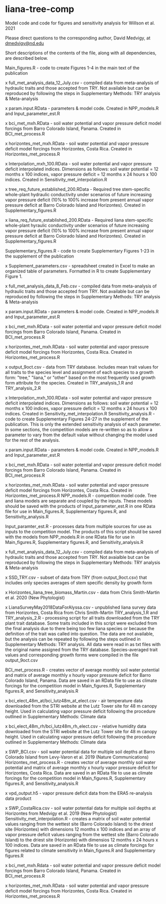 # liana-tree-comp
Model code and code for figures and sensitivity analysis for Willson et al. 2021

Please direct questions to the corresponding author, David Medvigy, at dmedvigy@nd.edu

Short descriptions of the contents of the file, along with all dependencies, are described below.

Main_figures.R - code to create Figures 1-4 in the main text of the publication

x full_met_analysis_data_12_July.csv - compiled data from meta-analysis of hydraulic traits and those accepted from TRY. Not available but can be reproduced by following the steps in Supplementary Methods: TRY analysis & Meta-analysis

x param.input.RData - parameters & model code. Created in NPP_models.R and Input_parameter_est.R

x bci_met_mxh.RData - soil water potential and vapor pressure deficit model forcings from Barro Colorado Island, Panama. Created in BCI_met_process.R

x horizontes_met_mxh.RData - soil water potential and vapor pressure deficit model forcings from Horizontes, Costa Rica. Created in Horizontes_met_process.R

x Interpolation_mxh_100.RData - soil water potential and vapor pressure deficit interpolated indices. Dimensions as follows: soil water potential = 12 months x 100 indices, vapor pressure deficit = 12 months x 24 hours x 100 indices. Created in Sensitivity_met_interpolation.R

x tree_req_future_established_200.RData - Required tree stem-specific whole-plant hydraulic conductivity under scenarios of future increasing vapor pressure deficit (10% to 100% increase from present annual vapor pressure deficit at Barro Colorado Island and Horizontes). Created in Supplementary_figures.R

x liana_req_future_established_200.RData - Required liana stem-specific whole-plant hyraulic conductivity under scenarios of future increasing vapor pressure deficit (10% to 100% increase from present annual vapor pressure deficit at Barro Colorado Island and Horizontes). Created in Supplementary_figures.R

Supplementary_figures.R - code to create Supplementary Figures 1-23 in the supplement of the publication

x Supplement_parameters.csv - spreadsheet created in Excel to make an organized table of parameters. Formatted in R to create Supplementary Figure 1.

x full_met_analysis_data_8_Feb.csv - compiled data from meta-analysis of hydraulic traits and those accepted from TRY. Not available but can be reproduced by following the steps in Supplementary Methods: TRY analysis & Meta-analysis

x param.input.RData - parameters & model code. Created in NPP_models.R and Input_parameter_est.R

x bci_met_mxh.RData - soil water potential and vapor pressure deficit model forcings from Barro Colorado Island, Panama. Created in BCI_met_process.R

x horizontes_met_mxh.RData - soil water potential and vapor pressure deficit model forcings from Horizontes, Costa Rica. Created in Horizontes_met_process.R

x output_9oct.csv - data from TRY database. Includes mean trait values for all traits to the species level and assignment of each species to a growth form: "tree," "liana," or "other" based on the most frequently used growth form attribute for the species. Created in TRY_analysis_1.R and TRY_analysis_2.R

x Interpolation_mxh_100.RData - soil water potential and vapor pressure deficit interpolated indices. Dimensions as follows: soil water potential = 12 months x 100 indices, vapor pressure deficit = 12 months x 24 hours x 100 indices. Created in Sensitivity_met_interpolation.R Sensitivity_analysis.R - code to create Supplementary Figures 24-27 in the supplement of the publication. This is only the extended sensitivity analysis of each parameter. In some sections, the competition models are re-written so as to allow a parameter to vary from the default value without changing the model used for the rest of the analysis.

x param.input.RData - parameters & model code. Created in NPP_models.R and Input_parameter_est.R

x bci_met_mxh.RData - soil water potential and vapor pressure deficit model forcings from Barro Colorado Island, Panama. Created in BCI_met_process.R

x horizontes_met_mxh.RData - soil water potential and vapor pressure deficit model forcings from Horizontes, Costa Rica. Created in Horizontes_met_process.R NPP_models.R - competition model code. Tree and liana models are separate and coupled by the inputs. These models should be saved with the products of Input_parameter_est.R in one RData file for use in Main_figures.R, Supplementary figures.R, and Sensitivity_analysis.R

Input_paramter_est.R - processes data from multiple sources for use as inputs to the competition model. The products of this script should be saved with the models from NPP_models.R in one RData file for use in Main_figures.R, Supplementary figures.R, and Sensitivity_analysis.R

x full_met_analysis_data_12_July.csv - compiled data from meta-analysis of hydraulic traits and those accepted from TRY. Not avaialble but can be reproduced by following the steps in Supplementary Methods: TRY analysis & Meta-analysis

x SSD_TRY.csv - subset of data from TRY (from output_9oct.csv) that includes only species averages of stem specific density by growth form

x Horizontes_liana_tree_biomass_Martin.csv - data from Chris Smith-Martin et al. 2020 (New Phytologist)

x LianaSurveyMay2018DataForAlyssa.csv - unpublished liana survey data from Horizontes, Costa Rica from Chris Smith-Martin TRY_analysis_1.R and TRY_analysis_2.R - processing script for all traits downloaded from the TRY plant trait database. Some traits included in this script were excluded from the final analysis due to there being too few liana species or because the definition of the trait was called into question. The data are not available, but the analysis can be repeated by following the steps outlined in Supplementary Methods: TRY analysis. All data were read in as txt files with the original name assigned from the TRY database. Species-averaged trait values and corresponding growth forms were compiled in the file output_9oct.csv

BCI_met_process.R - creates vector of average monthly soil water potential and matrix of average monthly x hourly vapor pressure deficit for Barro Colorado Island, Panama. Data are saved in an RData file to use as climate forcings for the competition model in Main_figures.R, Supplementary figures.R, and Sensitivity_analysis.R

x bci_elect_48m_at/bci_lutz48m_at_elect.csv - air temperature data downloaded from the STRI website at the Lutz Tower site for 48 m canopy height. Used in calculating vapor pressure deficit following the procedure outlined in Supplementary Methods: Climate data

x bci_elect_48m_rh/bci_lutz48m_rh_elect.csv - relative humidity data downloaded from the STRI website at the Lutz Tower site for 48 m canopy height. Used in calculating vapor pressure deficit following the procedure outlined in Supplementary Methods: Climate data

x SWP_BCI.csv - soil water potential data for multiple soil depths at Barro Colorado Island from Levy-Varon et al. 2019 (Nature Communications) Horizontes_met_process.R - creates vector of average monthly soil water potential and matrix of average monthly x hourly vapor pressure deficit for Horizontes, Costa Rica. Data are saved in an RData file to use as climate forcings for the competition model in Main_figures.R, Supplementary figures.R, and Sensitivity_analysis.R

x vpd_output.h5 - vapor pressure deficit data from the ERA5 re-analysis data product

x SWP_CostaRica.csv - soil water potential data for multiple soil depths at Horizontes from Medvigy et al. 2019 (New Phytologist) Sensitivity_met_interpolation.R - creates a matrix of soil water potential values ranging from the wettest site (Barro Colorado Island) to the driest site (Horizontes) with dimensions 12 months x 100 indices and an array of vapor pressure deficit values ranging from the wettest site (Barro Colorado Island) to the driest site (Horizonte) with dimensios 12 months x 24 hours x 100 indices. Data are saved in an RData file to use as climate forcings for figures related to climate sensitivity in Main_figures.R and Supplementary figures.R

x bci_met_mxh.Rdata - soil water potential and vapor pressure deficit model forcings from Barro Colorado Island, Panama. Created in BCI_met_process.R

x horizontes_met_mxh.RData - soil water potential and vapor pressure deficit model forcings from Horizontes, Costa Rica. Created in Horizontes_met_process.R
